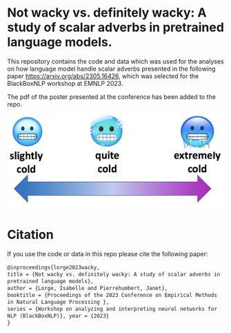 # Not wacky vs. definitely wacky: A study of scalar adverbs in pretrained language models.

This repository contains the code and data which was used for the analyses on how language model handle scalar adverbs presented in the following paper https://arxiv.org/abs/2305.16426, which was selected for the BlackBoxNLP workshop at EMNLP 2023. 

The pdf of the poster presented at the conference has been added to the repo. 

![Alt text](scale.png "Scale")

# Citation
If you use the code or data in this repo please cite the following paper:
```
@inproceedings{lorge2023wacky,
title = {Not wacky vs. definitely wacky: A study of scalar adverbs in pretrained language models}, 
author = {Lorge, Isabelle and Pierrehumbert, Janet}, 
booktitle = {Proceedings of the 2023 Conference on Empirical Methods in Natural Language Processing },
series = {Workshop on analyzing and interpreting neural networks for NLP (BlackBoxNLP)}, year = {2023}
}
```